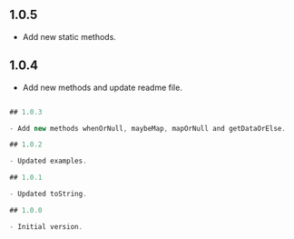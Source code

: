 ## 1.0.5

- Add new static methods.

## 1.0.4

- Add new methods and update readme file.

```dart

## 1.0.3

- Add new methods whenOrNull, maybeMap, mapOrNull and getDataOrElse.

## 1.0.2

- Updated examples.

## 1.0.1

- Updated toString.

## 1.0.0

- Initial version.
```
